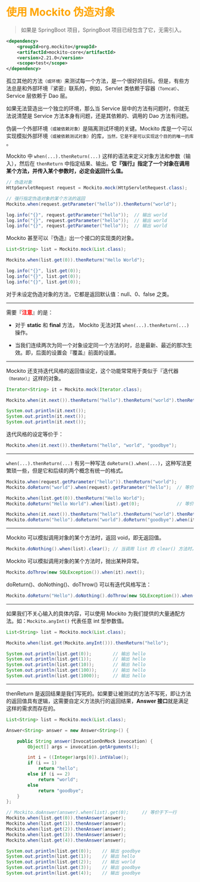 # <font color="orange">使用 Mockito 伪造对象</font>

> 如果是 SpringBoot 项目，SpringBoot 项目已经包含了它，无需引入。

```xml
<dependency>
    <groupId>org.mockito</groupId>
    <artifactId>mockito-core</artifactId>
    <version>2.21.0</version>
    <scope>test</scope>
</dependency>
```


孤立其他的方法<small>（或环境）</small>来测试每一个方法，是一个很好的目标。但是，有些方法总是和外部环境『紧密』联系的，例如，Servlet 类依赖于容器<small>（Tomcat）</small>、Service 层依赖于 Dao 层。

如果无法营造出一个独立的环境，那么当 Service 层中的方法有问题时，你就无法说清楚是 Service 方法本身有问题，还是其依赖的、调用的 Dao 方法有问题。

伪装一个外部环境<small>（或被依赖对象）</small>是隔离测试环境的关键。Mockito 库是一个可以实现模拟外部环境<small>（或被依赖测试对象）</small>的库，<small>当然，它是不是可以实现这个目的的唯一的库</small> 。

Mockito 中 `when(...).thenReturn(...)`  这样的语法来定义对象方法和参数（输入），然后在 `thenReturn` 中指定结果、输出。**它『强行』指定了一个对象在调用某个方法，并传入某个参数时，必定会返回什么值。**


```java
// 伪造对象
HttpServletRequest request = Mockito.mock(HttpServletRequest.class);

// 强行指定伪造对象的某个方法的返回
Mockito.when(request.getParameter("hello")).thenReturn("world");

log.info("{}", request.getParameter("hello"));  // 输出 world
log.info("{}", request.getParameter("hello"));  // 输出 world
log.info("{}", request.getParameter("hello"));  // 输出 world
```

Mockito 甚至可以『伪造』出一个接口的实现类的对象。

```java
List<String> list = Mockito.mock(List.class);

Mockito.when(list.get(0)).thenReturn("Hello World");

log.info("{}", list.get(0));
log.info("{}", list.get(0));
log.info("{}", list.get(0));
```

对于未设定伪造对象的方法，它都是返回默认值：null、0、false 之类。

---

需要『<font color="red">**注意**</font>』的是：

- 对于 **static** 和 **final** 方法， Mockito 无法对其 `when(...).thenReturn(...)` 操作。

- 当我们连续两次为同一个对象设定同一个方法的时，总是最新、最近的那次生效。即，后面的设置会『覆盖』前面的设置。


---

Mockito 还支持迭代风格的返回值设定，这个功能常常用于类似于『迭代器<small>（Iterator）</small>』这样的对象。


```java
Iterator<String> it = Mockito.mock(Iterator.class);

Mockito.when(it.next()).thenReturn("hello").thenReturn("world").thenReturn("goodbye");

System.out.println(it.next());
System.out.println(it.next());
System.out.println(it.next());
```

迭代风格的设定等价于：

```java
Mockito.when(it.next()).thenReturn("hello", "world", "goodbye");
```

---

`when(...).thenReturn(...)` 有另一种写法 `doReturn().when(...)`，这种写法更繁琐一些，但是它和后续的两个概念有统一的格式。

```java
Mockito.when(request.getParameter("hello")).thenReturn("world");
Mockito.doReturn("world").when(request).getParameter("hello");  // 等价于上面

Mockito.when(list.get(0)).thenReturn("Hello World");
Mockito.doReturn("Hello World").when(list).get(0);              // 等价于上面

Mockito.when(it.next()).thenReturn("hello").thenReturn("world").thenReturn("goodbye");
Mockito.doReturn("hello").doReturn("world").doReturn("goodbye").when(it).next(); // 等价于上面
```

---

Mockito 可以模拟调用对象的某个方法时，返回 void，即无返回值。

```java
Mockito.doNothing().when(list).clear(); // 当调用 list 的 clear() 方法时，什么都不干，即无返回值
```

Mockito 可以模拟调用对象的某个方法时，抛出某种异常。

```java
Mockito.doThrow(new SQLException()).when(it).next();
```

doReturn()、doNothing()、doThrow() 可以有迭代风格写法：

```java
Mockito.doReturn("Hello").doNothing().doThrow(new SQLException()).when(it).next();
```

---

如果我们不关心输入的具体内容，可以使用 Mockito 为我们提供的大量通配方法。如：`Mockito.anyInt()` 代表任意 int 型参数值。

```java
List<String> list = Mockito.mock(List.class);

Mockito.when(list.get(Mockito.anyInt())).thenReturn("hello");

System.out.println(list.get(0));        // 输出 hello
System.out.println(list.get(1));        // 输出 hello
System.out.println(list.get(10));       // 输出 hello
System.out.println(list.get(100));      // 输出 hello
System.out.println(list.get(1000));     // 输出 hello
```

---

thenReturn 是返回结果是我们写死的。如果要让被测试的方法不写死，即让方法的返回值具有逻辑，这需要自定义方法执行的返回结果，<strong>Answer 接口</strong>就是满足这样的需求而存在的。

```java
List<String> list = Mockito.mock(List.class);

Answer<String> answer = new Answer<String>() {    

    public String answer(InvocationOnMock invocation) {    
        Object[] args = invocation.getArguments();    

        int i = ((Integer)args[0]).intValue();
        if (i == 1)
            return "hello";
        else if (i == 2)
            return "world";
        else
            return "goodbye";
    }   
};

// Mockito.doAnswer(answer).when(list).get(0);     // 等价于下一行
Mockito.when(list.get(0)).thenAnswer(answer);
Mockito.when(list.get(1)).thenAnswer(answer);
Mockito.when(list.get(2)).thenAnswer(answer);
Mockito.when(list.get(3)).thenAnswer(answer);
Mockito.when(list.get(4)).thenAnswer(answer);

System.out.println(list.get(0));    // 输出 goodbye
System.out.println(list.get(1));    // 输出 hello
System.out.println(list.get(2));    // 输出 world
System.out.println(list.get(3));    // 输出 goodbye
System.out.println(list.get(4));    // 输出 goodbye
```

